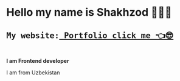 # Hello my name is Shakhzod 👨🏻‍💻
<h2><pre>My website:<b><a href="https://shakhzodprogrammer.github.io/portfolio/" target="_blank"> Portfolio click me 👈😎</a></b></pre></h2>
<br>
<b> I am Frontend developer</b>
<p>I am from Uzbekistan</p>

